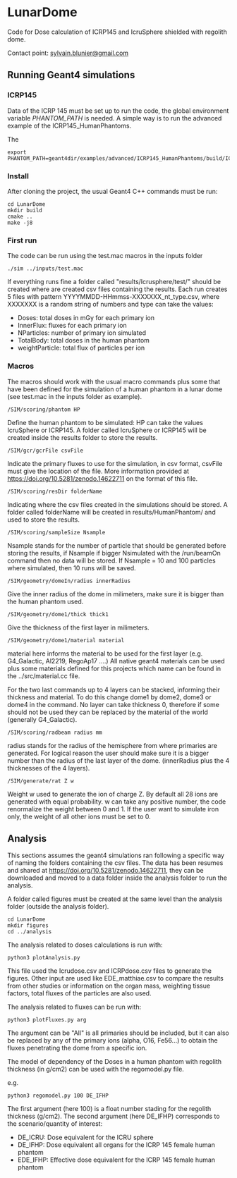 # LunarDome
Code for Dose calculation of ICRP145 and IcruSphere shielded with regolith dome.

Contact point: sylvain.blunier@gmail.com

## Running Geant4 simulations

### ICRP145
Data of the ICRP 145 must be set up to run the code, the global environment variable _PHANTOM\_PATH_ is needed.
A simple way is to run the advanced example of the ICRP145\_HumanPhantoms.

The 
```
export PHANTOM_PATH=geant4dir/examples/advanced/ICRP145_HumanPhantoms/build/ICRP145data/
```

### Install
After cloning the project, the usual Geant4 C++ commands must be run:

```
cd LunarDome
mkdir build
cmake ..
make -j8
```
### First run
The code can be run using the test.mac macros in the inputs folder

```
./sim ../inputs/test.mac
```
If everything runs fine a folder called "results/Icrusphere/test/" should be created where are created csv files containing the results.
Each run creates 5 files with pattern YYYYMMDD-HHmmss-XXXXXXX\_nt\_type.csv, where XXXXXXX is a random string of numbers and type can take the values:

- Doses: total doses in mGy for each primary ion
- InnerFlux: fluxes for each primary ion
- NParticles: number of primary ion simulated
- TotalBody: total doses in the human phantom
- weightParticle: total flux of particles per ion

### Macros

The macros should work with the usual macro commands plus some that have been defined for the simulation of a human phantom in a lunar dome (see test.mac in the inputs folder as example).


```
/SIM/scoring/phantom HP
```
Define the human phantom to be simulated: HP can take the values IcruSphere or ICRP145.
A folder called IcruSphere or ICRP145 will be created inside the results folder to store the results.

```
/SIM/gcr/gcrFile csvFile
```
Indicate the primary fluxes to use for the simulation, in csv format, csvFile must give the location of the file.
More information provided at https://doi.org/10.5281/zenodo.14622711 on the format of this file.


```
/SIM/scoring/resDir folderName
```
Indicating where the csv files created in the simulations should be stored. A folder called folderName will be created in results/HumanPhantom/ and used to store the results.


```
/SIM/scoring/sampleSize Nsample
```
Nsample stands for the number of particle that should be generated before storing the results, if Nsample if bigger Nsimulated with the /run/beamOn command then no data will be stored.
If Nsample = 10 and 100 particles where simulated, then 10 runs will be saved.

```
/SIM/geometry/domeIn/radius innerRadius
```
Give the inner radius of the dome in milimeters, make sure it is bigger than the human phantom used.


```
/SIM/geometry/dome1/thick thick1
```
Give the thickness of the first layer in milimeters.


```
/SIM/geometry/dome1/material material
```
material here informs the material to be used for the first layer (e.g. G4\_Galactic, Al2219, RegoAp17 ....)
All native geant4 materials can be used plus some materials defined for this projects which name can be found in the ../src/material.cc file.

For the two last commands up to 4 layers can be stacked, informing their thickness and material. To do this change dome1 by dome2, dome3 or dome4 in the command. No layer can take thickness 0, therefore if some should not be used they can be replaced by the material of the world (generally G4\_Galactic).


```
/SIM/scoring/radbeam radius mm
```
radius stands for the radius of the hemisphere from where primaries are generated. For logical reason the user should make sure it is a bigger number than the radius of the last layer of the dome. (innerRadius plus the 4 thicknesses of the 4 layers).


```
/SIM/generate/rat Z w
```
Weight w used to generate the ion of charge Z. By default all 28 ions are generated with equal probability. w can take any positive number, the code renormalize the weight between 0 and 1.
If the user want to simulate iron only, the weight of all other ions must be set to 0.





## Analysis

This sections assumes the geant4 simulations ran following a specific way of naming the folders containing the csv files.
The data has been resumes and shared at https://doi.org/10.5281/zenodo.14622711, they can be downloaded and moved to a data folder inside the analysis folder to run the analysis.

A folder called figures must be created at the same level than the analysis folder (outside the analysis folder).

```
cd LunarDome
mkdir figures
cd ../analysis
```

The analysis related to doses calculations is run with:

```
python3 plotAnalysis.py
```

This file used the Icrudose.csv and ICRPdose.csv files to generate the figures. 
Other input are used like EDE\_matthiae.csv to compare the results from other studies or information on the organ mass, weighting tissue factors, total fluxes of the particles are also used.

The analysis related to fluxes can be run with:

```
python3 plotFluxes.py arg
```
The argument can be "All" is all primaries should be included, but it can also be replaced by any of the primary ions (alpha, O16, Fe56...) to obtain the fluxes penetrating the dome from a specific ion.


The model of dependency of the Doses in a human phantom with regolith thickness (in g/cm2) can be used with the regomodel.py file.

e.g.
```
python3 regomodel.py 100 DE_IFHP
```

The first argument (here 100) is a float number stading for the regolith thickness (g/cm2). The second argument (here DE\_IFHP) corresponds to the scenario/quantity of interest:

- DE\_ICRU: Dose equivalent for the ICRU sphere
- DE\_IFHP: Dose equivalent all organs for the ICRP 145 female human phantom
- EDE\_IFHP: Effective dose equivalent for the ICRP 145 female human phantom




